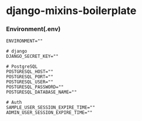 # django-mixins-boilerplate

### Environment(.env)
```
ENVIRONMENT=""

# django
DJANGO_SECRET_KEY=""

# PostgreSQL
POSTGRESQL_HOST=""
POSTGRESQL_PORT=""
POSTGRESQL_USER=""
POSTGRESQL_PASSWORD=""
POSTGRESQL_DATABASE_NAME=""

# Auth
SAMPLE_USER_SESSION_EXPIRE_TIME=""
ADMIN_USER_SESSION_EXPIRE_TIME=""
```
